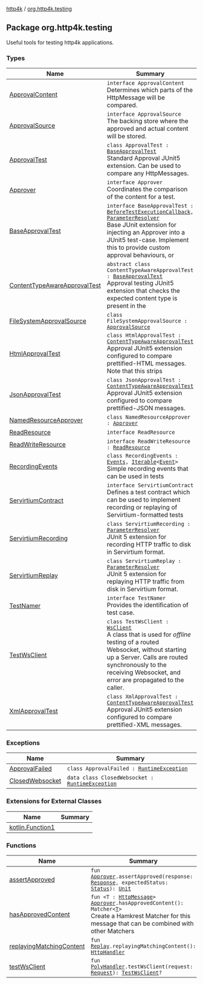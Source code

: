 [http4k](../index.md) / [org.http4k.testing](./index.md)

## Package org.http4k.testing

Useful tools for testing http4k applications.

### Types

| Name | Summary |
|---|---|
| [ApprovalContent](-approval-content/index.md) | `interface ApprovalContent`<br>Determines which parts of the HttpMessage will be compared. |
| [ApprovalSource](-approval-source/index.md) | `interface ApprovalSource`<br>The backing store where the approved and actual content will be stored. |
| [ApprovalTest](-approval-test/index.md) | `class ApprovalTest : `[`BaseApprovalTest`](-base-approval-test/index.md)<br>Standard Approval JUnit5 extension. Can be used to compare any HttpMessages. |
| [Approver](-approver/index.md) | `interface Approver`<br>Coordinates the comparison of the content for a test. |
| [BaseApprovalTest](-base-approval-test/index.md) | `interface BaseApprovalTest : `[`BeforeTestExecutionCallback`](https://junit.org/junit5/docs/5.5.2/api/org/junit/jupiter/api/extension/BeforeTestExecutionCallback.html)`, `[`ParameterResolver`](https://junit.org/junit5/docs/5.5.2/api/org/junit/jupiter/api/extension/ParameterResolver.html)<br>Base JUnit extension for injecting an Approver into a JUnit5 test-case. Implement this to provide custom approval behaviours, or |
| [ContentTypeAwareApprovalTest](-content-type-aware-approval-test/index.md) | `abstract class ContentTypeAwareApprovalTest : `[`BaseApprovalTest`](-base-approval-test/index.md)<br>Approval testing JUnit5 extension that checks the expected content type is present in the |
| [FileSystemApprovalSource](-file-system-approval-source/index.md) | `class FileSystemApprovalSource : `[`ApprovalSource`](-approval-source/index.md) |
| [HtmlApprovalTest](-html-approval-test/index.md) | `class HtmlApprovalTest : `[`ContentTypeAwareApprovalTest`](-content-type-aware-approval-test/index.md)<br>Approval JUnit5 extension configured to compare prettified-HTML messages. Note that this strips |
| [JsonApprovalTest](-json-approval-test/index.md) | `class JsonApprovalTest : `[`ContentTypeAwareApprovalTest`](-content-type-aware-approval-test/index.md)<br>Approval JUnit5 extension configured to compare prettified-JSON messages. |
| [NamedResourceApprover](-named-resource-approver/index.md) | `class NamedResourceApprover : `[`Approver`](-approver/index.md) |
| [ReadResource](-read-resource/index.md) | `interface ReadResource` |
| [ReadWriteResource](-read-write-resource/index.md) | `interface ReadWriteResource : `[`ReadResource`](-read-resource/index.md) |
| [RecordingEvents](-recording-events/index.md) | `class RecordingEvents : `[`Events`](../org.http4k.events/-events.md)`, `[`Iterable`](https://kotlinlang.org/api/latest/jvm/stdlib/kotlin.collections/-iterable/index.html)`<`[`Event`](../org.http4k.events/-event/index.md)`>`<br>Simple recording events that can be used in tests |
| [ServirtiumContract](-servirtium-contract/index.md) | `interface ServirtiumContract`<br>Defines a test contract which can be used to implement recording or replaying of Servirtium-formatted tests |
| [ServirtiumRecording](-servirtium-recording/index.md) | `class ServirtiumRecording : `[`ParameterResolver`](https://junit.org/junit5/docs/5.5.2/api/org/junit/jupiter/api/extension/ParameterResolver.html)<br>JUnit 5 extension for recording HTTP traffic to disk in Servirtium format. |
| [ServirtiumReplay](-servirtium-replay/index.md) | `class ServirtiumReplay : `[`ParameterResolver`](https://junit.org/junit5/docs/5.5.2/api/org/junit/jupiter/api/extension/ParameterResolver.html)<br>JUnit 5 extension for replaying HTTP traffic from disk in Servirtium format. |
| [TestNamer](-test-namer/index.md) | `interface TestNamer`<br>Provides the identification of test case. |
| [TestWsClient](-test-ws-client/index.md) | `class TestWsClient : `[`WsClient`](../org.http4k.websocket/-ws-client/index.md)<br>A class that is used for *offline* testing of a routed Websocket, without starting up a Server. Calls are routed synchronously to the receiving Websocket, and error are propagated to the caller. |
| [XmlApprovalTest](-xml-approval-test/index.md) | `class XmlApprovalTest : `[`ContentTypeAwareApprovalTest`](-content-type-aware-approval-test/index.md)<br>Approval JUnit5 extension configured to compare prettified-XML messages. |

### Exceptions

| Name | Summary |
|---|---|
| [ApprovalFailed](-approval-failed/index.md) | `class ApprovalFailed : `[`RuntimeException`](https://kotlinlang.org/api/latest/jvm/stdlib/kotlin/-runtime-exception/index.html) |
| [ClosedWebsocket](-closed-websocket/index.md) | `data class ClosedWebsocket : `[`RuntimeException`](https://kotlinlang.org/api/latest/jvm/stdlib/kotlin/-runtime-exception/index.html) |

### Extensions for External Classes

| Name | Summary |
|---|---|
| [kotlin.Function1](kotlin.-function1/index.md) |  |

### Functions

| Name | Summary |
|---|---|
| [assertApproved](assert-approved.md) | `fun `[`Approver`](-approver/index.md)`.assertApproved(response: `[`Response`](../org.http4k.core/-response/index.md)`, expectedStatus: `[`Status`](../org.http4k.core/-status/index.md)`): `[`Unit`](https://kotlinlang.org/api/latest/jvm/stdlib/kotlin/-unit/index.html) |
| [hasApprovedContent](has-approved-content.md) | `fun <T : `[`HttpMessage`](../org.http4k.core/-http-message/index.md)`> `[`Approver`](-approver/index.md)`.hasApprovedContent(): Matcher<`[`T`](has-approved-content.md#T)`>`<br>Create a Hamkrest Matcher for this message that can be combined with other Matchers |
| [replayingMatchingContent](replaying-matching-content.md) | `fun `[`Replay`](../org.http4k.traffic/-replay/index.md)`.replayingMatchingContent(): `[`HttpHandler`](../org.http4k.core/-http-handler.md) |
| [testWsClient](test-ws-client.md) | `fun `[`PolyHandler`](../org.http4k.websocket/-poly-handler/index.md)`.testWsClient(request: `[`Request`](../org.http4k.core/-request/index.md)`): `[`TestWsClient`](-test-ws-client/index.md)`?` |
